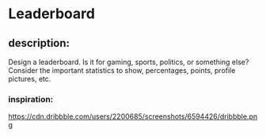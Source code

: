 # Leaderboard

## description:

Design a leaderboard. Is it for gaming, sports, politics, or something else? Consider the important statistics to show, percentages, points, profile pictures, etc.

### inspiration:

https://cdn.dribbble.com/users/2200685/screenshots/6594426/dribbble.png
